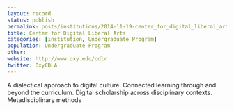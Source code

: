 ```yaml
---
layout: record
status: publish
permalink: posts/institutions/2014-11-19-center_for_digital_liberal_arts
title: Center for Digital Liberal Arts
categories: [institution, Undergraduate Program]
population: Undergraduate Program
other: 
website: http://www.oxy.edu/cdlr
twitter: OxyCDLA
---
```


A dialectical approach to digital culture. Connected learning through and beyond the curriculum. Digital scholarship across disciplinary contexts. Metadisciplinary methods
